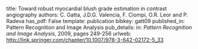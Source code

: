 title: Toward robust myocardial blush grade estimation in contrast angiography
authors: C. Gatta, J.D.G. Valencia, F. Ciompi, O.R. Leor and P. Radeva
has_pdf: False
template: publication
bibkey: gatt09
published_in: Pattern Recognition and Image Analysis
pub_details: in: <i>Pattern Recognition and Image Analysis</i>, 2009, pages 249-256
urlweb: http://link.springer.com/chapter/10.1007/978-3-642-02172-5_33
